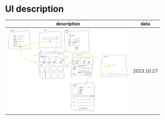 # UI description

| description | data       |
|-------------|------------|
|            ![img.png](img.png) | 2023.10.27 |
